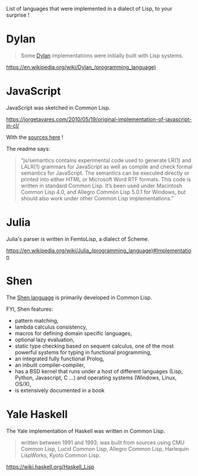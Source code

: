 List of languages that were implemented in a dialect of Lisp, to your surprise !

# Dylan

> Some [Dylan](https://en.wikipedia.org/wiki/Dylan_(programming_language)) implementations were initially built with Lisp systems.

https://en.wikipedia.org/wiki/Dylan_(programming_language)

# JavaScript

JavaScript was sketched in Common Lisp.

https://jorgetavares.com/2010/05/19/original-implementation-of-javascript-in-cl/

With the [sources here](https://dxr.mozilla.org/mozilla/source/js2/semantics/) !

The readme says:

> “js/semantics contains experimental code used to generate LR(1) and LALR(1) grammars for JavaScript as well as compile and check formal semantics for JavaScript.  The semantics can be executed directly or printed into either HTML or Microsoft Word RTF formats. This code is written in standard Common Lisp.  It’s been used under Macintosh Common Lisp 4.0, and Allegro Common Lisp 5.0.1 for Windows, but should also work under other Common Lisp implementations.”

# Julia

Julia's parser is written in FemtoLisp, a dialect of Scheme.

https://en.wikipedia.org/wiki/Julia_(programming_language)#Implementation

# Shen

The [Shen language](http://shenlanguage.org/) is primarily developed in Common Lisp.

FYI, Shen features:



- pattern matching,
- lambda calculus consistency,
- macros for defining domain specific languages,
- optional lazy evaluation,
- static type checking based on sequent calculus, one of the most powerful systems for typing in functional programming,
- an integrated fully functional Prolog,
- an inbuilt compiler-compiler,
- has a BSD kernel that runs under a host of different languages (Lisp, Python, Javascript, C ...) and operating systems (Windows, Linux, OS/X),
- is extensively documented in a book

# Yale Haskell

The Yale implementation of Haskell was written in Common Lisp.

> written between 1991 and 1993; was built from sources using CMU Common Lisp, Lucid Common Lisp, Allegro Common Lisp, Harlequin LispWorks, Kyoto Common Lisp.

https://wiki.haskell.org/Haskell_Lisp
